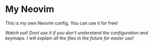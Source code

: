 # My Neovim

This is my own Neovim config. You can use it for free!

*Watch out! Dont use it if you don't understand the configuration and keymaps.*
*I will explain all the files in the future for easier use!*
